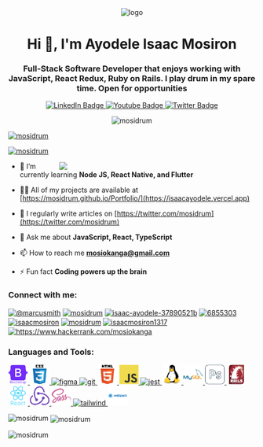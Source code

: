 <div id="header" align="center">

  <img src="https://avatars.githubusercontent.com/u/97716175?v=4" alt="logo" width="140"  height="auto" />

  <h1 align="center">Hi 👋, I'm Ayodele Isaac Mosiron</h1>
  <h3 align="center">Full-Stack Software Developer that enjoys working with JavaScript, React Redux, Ruby on Rails. I play drum in my spare time. Open for opportunities</h3>
  <div id="badges">
    <a href = "https://www.linkedin.com/in/isaac-ayodele-37890521b/">
      <img src="https://img.shields.io/badge/LinkedIn-blue?style=for-the-badge&logo=linkedin&logoColor=white" alt="LinkedIn Badge"/>
    </a>
    <a href = "https://www.youtube.com/@isaacmosiron1317">
      <img src="https://img.shields.io/badge/YouTube-red?style=for-the-badge&logo=youtube&logoColor=white" alt="Youtube Badge"/>
    </a>
    <a href = "https://twitter.com/mosidrum">
      <img src="https://img.shields.io/badge/Twitter-blue?style=for-the-badge&logo=twitter&logoColor=white" alt="Twitter Badge"/>
    </a>
  </div>
</div>

<p align="center"> <img src="https://komarev.com/ghpvc/?username=mosidrum&label=Profile%20views&color=0e75b6&style=flat" alt="mosidrum" /> </p>

<p align="left"> <a href="https://github.com/ryo-ma/github-profile-trophy"><img src="https://github-profile-trophy.vercel.app/?username=mosidrum" alt="mosidrum" /></a> </p>

<p align="left"> <a href="https://twitter.com/mosidrum" target="blank"><img src="https://img.shields.io/twitter/follow/mosidrum?logo=twitter&style=for-the-badge" alt="mosidrum" /></a> </p>

 <img align="right" src="https://media.giphy.com/media/bAQH7WXKqtIBrPs7sR/giphy.gif" width="400" height="auto"/>

- 🌱 I’m currently learning **Node JS, React Native, and Flutter**

- 👨‍💻 All of my projects are available at [https://mosidrum.github.io/Portfolio/](https://isaacayodele.vercel.app)

- 📝 I regularly write articles on [https://twitter.com/mosidrum](https://twitter.com/mosidrum)

- 💬 Ask me about **JavaScript, React, TypeScript**

- 📫 How to reach me **mosiokanga@gmail.com**

- ⚡ Fun fact **Coding powers up the brain**


<h3 align="left">Connect with me:</h3>
<p align="left">
<a href="https://codepen.io/@marcusmith" target="blank"><img align="center" src="https://raw.githubusercontent.com/rahuldkjain/github-profile-readme-generator/master/src/images/icons/Social/codepen.svg" alt="@marcusmith" height="30" width="40" /></a>
<a href="https://twitter.com/mosidrum" target="blank"><img align="center" src="https://raw.githubusercontent.com/rahuldkjain/github-profile-readme-generator/master/src/images/icons/Social/twitter.svg" alt="mosidrum" height="30" width="40" /></a>
<a href="https://linkedin.com/in/isaac-ayodele-37890521b" target="blank"><img align="center" src="https://raw.githubusercontent.com/rahuldkjain/github-profile-readme-generator/master/src/images/icons/Social/linked-in-alt.svg" alt="isaac-ayodele-37890521b" height="30" width="40" /></a>
<a href="https://stackoverflow.com/users/6855303" target="blank"><img align="center" src="https://raw.githubusercontent.com/rahuldkjain/github-profile-readme-generator/master/src/images/icons/Social/stack-overflow.svg" alt="6855303" height="30" width="40" /></a>
<a href="https://fb.com/isaacmosiron" target="blank"><img align="center" src="https://raw.githubusercontent.com/rahuldkjain/github-profile-readme-generator/master/src/images/icons/Social/facebook.svg" alt="isaacmosiron" height="30" width="40" /></a>
<a href="https://instagram.com/mosidrum" target="blank"><img align="center" src="https://raw.githubusercontent.com/rahuldkjain/github-profile-readme-generator/master/src/images/icons/Social/instagram.svg" alt="mosidrum" height="30" width="40" /></a>
<a href="https://www.youtube.com/c/isaacmosiron1317" target="blank"><img align="center" src="https://raw.githubusercontent.com/rahuldkjain/github-profile-readme-generator/master/src/images/icons/Social/youtube.svg" alt="isaacmosiron1317" height="30" width="40" /></a>
<a href="https://www.hackerrank.com/https://www.hackerrank.com/mosiokanga" target="blank"><img align="center" src="https://raw.githubusercontent.com/rahuldkjain/github-profile-readme-generator/master/src/images/icons/Social/hackerrank.svg" alt="https://www.hackerrank.com/mosiokanga" height="30" width="40" /></a>
</p>

<h3 align="left">Languages and Tools:</h3>
<p align="left"> <a href="https://getbootstrap.com" target="_blank" rel="noreferrer"> <img src="https://raw.githubusercontent.com/devicons/devicon/master/icons/bootstrap/bootstrap-plain-wordmark.svg" alt="bootstrap" width="40" height="40"/> </a> <a href="https://www.w3schools.com/css/" target="_blank" rel="noreferrer"> <img src="https://raw.githubusercontent.com/devicons/devicon/master/icons/css3/css3-original-wordmark.svg" alt="css3" width="40" height="40"/> </a> <a href="https://www.figma.com/" target="_blank" rel="noreferrer"> <img src="https://www.vectorlogo.zone/logos/figma/figma-icon.svg" alt="figma" width="40" height="40"/> </a> <a href="https://git-scm.com/" target="_blank" rel="noreferrer"> <img src="https://www.vectorlogo.zone/logos/git-scm/git-scm-icon.svg" alt="git" width="40" height="40"/> </a> <a href="https://www.w3.org/html/" target="_blank" rel="noreferrer"> <img src="https://raw.githubusercontent.com/devicons/devicon/master/icons/html5/html5-original-wordmark.svg" alt="html5" width="40" height="40"/> </a> <a href="https://developer.mozilla.org/en-US/docs/Web/JavaScript" target="_blank" rel="noreferrer"> <img src="https://raw.githubusercontent.com/devicons/devicon/master/icons/javascript/javascript-original.svg" alt="javascript" width="40" height="40"/> </a> <a href="https://jestjs.io" target="_blank" rel="noreferrer"> <img src="https://www.vectorlogo.zone/logos/jestjsio/jestjsio-icon.svg" alt="jest" width="40" height="40"/> </a> <a href="https://www.linux.org/" target="_blank" rel="noreferrer"> <img src="https://raw.githubusercontent.com/devicons/devicon/master/icons/linux/linux-original.svg" alt="linux" width="40" height="40"/> </a> <a href="https://www.mysql.com/" target="_blank" rel="noreferrer"> <img src="https://raw.githubusercontent.com/devicons/devicon/master/icons/mysql/mysql-original-wordmark.svg" alt="mysql" width="40" height="40"/> </a> <a href="https://www.photoshop.com/en" target="_blank" rel="noreferrer"> <img src="https://raw.githubusercontent.com/devicons/devicon/master/icons/photoshop/photoshop-line.svg" alt="photoshop" width="40" height="40"/> </a> <a href="https://rubyonrails.org" target="_blank" rel="noreferrer"> <img src="https://raw.githubusercontent.com/devicons/devicon/master/icons/rails/rails-original-wordmark.svg" alt="rails" width="40" height="40"/> </a> <a href="https://reactjs.org/" target="_blank" rel="noreferrer"> <img src="https://raw.githubusercontent.com/devicons/devicon/master/icons/react/react-original-wordmark.svg" alt="react" width="40" height="40"/> </a> <a href="https://redux.js.org" target="_blank" rel="noreferrer"> <img src="https://raw.githubusercontent.com/devicons/devicon/master/icons/redux/redux-original.svg" alt="redux" width="40" height="40"/> </a> <a href="https://sass-lang.com" target="_blank" rel="noreferrer"> <img src="https://raw.githubusercontent.com/devicons/devicon/master/icons/sass/sass-original.svg" alt="sass" width="40" height="40"/> </a> <a href="https://tailwindcss.com/" target="_blank" rel="noreferrer"> <img src="https://www.vectorlogo.zone/logos/tailwindcss/tailwindcss-icon.svg" alt="tailwind" width="40" height="40"/> </a> <a href="https://webpack.js.org" target="_blank" rel="noreferrer"> <img src="https://raw.githubusercontent.com/devicons/devicon/d00d0969292a6569d45b06d3f350f463a0107b0d/icons/webpack/webpack-original-wordmark.svg" alt="webpack" width="40" height="40"/> </a> </p>

<p><img align="left" src="https://github-readme-stats.vercel.app/api/top-langs?username=mosidrum&show_icons=true&locale=en&layout=compact" alt="mosidrum" /></p>

<p>&nbsp;<img align="center" src="https://github-readme-stats.vercel.app/api?username=mosidrum&show_icons=true&locale=en" alt="mosidrum" /></p>

<p><img align="center" src="https://github-readme-streak-stats.herokuapp.com/?user=mosidrum&" alt="mosidrum" /></p>


